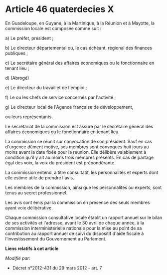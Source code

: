 # Article 46 quaterdecies X

En Guadeloupe, en Guyane, à la Martinique, à la Réunion et à Mayotte, la commission locale est composée comme suit :

a) Le préfet, président ;

b) Le directeur départemental ou, le cas échéant, régional des finances publiques ;

c) Le secrétaire général des affaires économiques ou le fonctionnaire en tenant lieu ;

d) (Abrogé)

e) Le directeur du travail et de l'emploi ;

f) Le ou les chefs de service concernés par l'activité ;

g) Le directeur local de l'Agence française de développement,

ou leurs représentants.

Le secrétariat de la commission est assuré par le secrétaire général des affaires économiques ou le fonctionnaire en tenant
lieu.

La commission se réunit sur convocation de son président. Sauf en cas d'urgence dûment motivé, ses membres sont convoqués
huit jours au moins avant la date fixée pour la réunion. Elle délibère valablement à condition qu'il y ait au moins trois
membres présents. En cas de partage égal des voix, la voix du président est prépondérante.

La commission entend, à titre consultatif, les personnalités et experts dont elle estime utile de prendre l'avis.

Les membres de la commission, ainsi que les personnalités ou experts, sont tenus au secret professionnel.

Les avis sont émis par la commission en présence des seuls membres ayant voix délibérative.

Chaque commission consultative locale établit un rapport annuel sur le bilan de ses activités et l'adresse, avant le 30 avril
de chaque année, à la commission interministérielle nationale pour la mise au point de sa contribution au rapport annuel de
suivi du dispositif d'aide fiscale à l'investissement du Gouvernement au Parlement.

**Liens relatifs à cet article**

_Modifié par_:

  - Décret n°2012-431  du 29 mars 2012 - art. 7
